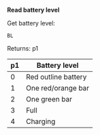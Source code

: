 __Read battery level__

Get battery level:

	BL

Returns: p1

| p1  | Battery level |
| --- | --- |
| 0 | Red outline battery |
| 1 | One red/orange bar  |
| 2 | One green bar       |
| 3 | Full                |
| 4 | Charging            |
